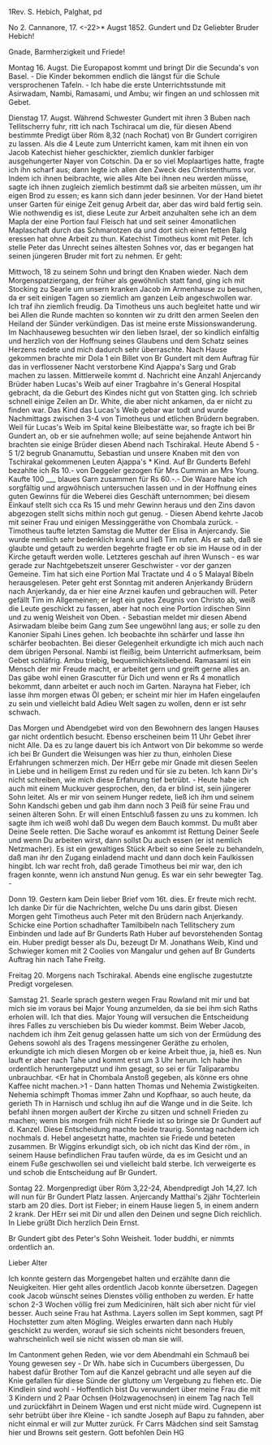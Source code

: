 1Rev. S. Hebich, Palghat, pd

No 2. Cannanore, 17. <-22>* Augst 1852.
 Gundert und Dz
Geliebter Bruder Hebich!

Gnade, Barmherzigkeit und Friede!

Montag 16. Augst. Die Europapost kommt und bringt Dir die Secunda's von Basel. - Die Kinder bekommen endlich die längst für die Schule versprochenen Tafeln. - Ich habe die erste Unterrichtsstunde mit Asirwadam, Nambi, Ramasami, und Ambu; wir fingen an und schlossen mit Gebet.

Dienstag 17. Augst. Während Schwester Gundert mit ihren 3 Buben nach Tellitscherry fuhr, ritt ich nach Tschiracal um die, für diesen Abend bestimmte Predigt über Röm 8,32 (nach Rochat) von Br Gundert corrigiren zu lassen. Als die 4 Leute zum Unterricht kamen, kam mit ihnen ein von Jacob Katechist hieher geschickter, ziemlich dunkler farbiger ausgehungerter Nayer von Cotschin. Da er so viel Moplaartiges hatte, fragte ich ihn scharf aus; dann legte ich allen den Zweck des Christenthums vor. Indem ich ihnen beibrachte, wie alles Alte bei ihnen neu werden müsse, sagte ich ihnen zugleich ziemlich bestimmt daß sie arbeiten müssen, um ihr eigen Brod zu essen; es kann sich dann jeder besinnen. Vor der Hand bietet unser Garten für einige Zeit genug Arbeit dar, aber das wird bald fertig sein. Wie nothwendig es ist, diese Leute zur Arbeit anzuhalten sehe ich an dem Mapla der eine Portion faul Fleisch hat und seit seiner 4monatlichen Maplaschaft durch das Schmarotzen da und dort sich einen fetten Balg eressen hat ohne Arbeit zu thun. Katechist Timotheus komt mit Peter. Ich stelle Peter das Unrecht seines ältesten Sohnes vor, das er begangen hat seinen jüngeren Bruder mit fort zu nehmen. Er geht:

Mittwoch, 18 zu seinem Sohn und bringt den Knaben wieder. Nach dem Morgenspatziergang, der früher als gewöhnlich statt fand, ging ich mit Stocking zu Searle um unsern kranken Jacob im Armenhause zu besuchen, da er seit einigen Tagen so ziemlich am ganzen Leib angeschwollen war. Ich traf ihn ziemlich freudig. Da Timotheus uns auch begleitet hatte und wir bei Allen die Runde machten so konnten wir zu dritt den armen Seelen den Heiland der Sünder verkündigen. Das ist meine erste Missionswanderung. Im Nachhauseweg besuchten wir den lieben Israel, der so kindlich einfältig und herzlich von der Hoffnung seines Glaubens und dem Schatz seines Herzens redete und mich dadurch sehr überraschte. Nach Hause gekommen brachte mir Dola <Tolan>1 ein Billet von Br Gundert mit dem Auftrag für das in verflossener Nacht verstorbene Kind Ajappa's Sarg und Grab machen zu lassen. Mittlerweile kommt d. Nachricht eine Anzahl Anjercandy Brüder haben Lucas's Weib auf einer Tragbahre in's General Hospital gebracht, da die Geburt des Kindes nicht gut von Statten ging. Ich schrieb schnell einige Zeilen an Dr. White, die aber nicht ankamen, da er nicht zu finden war. Das Kind das Lucas's Weib gebar war todt und wurde Nachmittags zwischen 3-4 von Timotheus und etlichen Brüdern begraben. Weil für Lucas's Weib im Spital keine Bleibestätte war, so fragte ich bei Br Gundert an, ob er sie aufnehmen wolle; auf seine bejahende Antwort hin brachten sie einige Brüder diesen Abend nach Tschirakal. Heute Abend 5 - 5 1/2 begrub Gnanamuttu, Sebastian und unsere Knaben mit den von Tschirakal gekommenen Leuten Ajappa's <Julia>* Kind. Auf Br Gunderts Befehl bezahlte ich Rs 10.- von Deggeler gezogen für Mrs Cummin an Mrs Young. Kaufte 100 ___ blaues Garn zusammen für Rs 60.-.- Die Waare habe ich sorgfältig und argwöhnisch untersuchen lassen und in der Hoffnung eines guten Gewinns für die Weberei dies Geschäft unternommen; bei diesem Einkauf stellt sich cca Rs 15 und mehr Gewinn heraus und den Zins davon abgezogen stellt sichs mithin noch gut genug. - Diesen Abend kehrte Jacob mit seiner Frau und einigen Messinggeräthe von Chombala zurück. - Timotheus taufte letzten Samstag die Mutter der Elisa in Anjercandy. Sie wurde nemlich sehr bedenklich krank und ließ Tim rufen. Als er sah, daß sie glaubte und getauft zu werden begehrte fragte er ob sie im Hause od in der Kirche getauft werden wolle. Letzteres geschah auf ihren Wunsch - es war gerade zur Nachtgebetszeit unserer Geschwister - vor der ganzen Gemeine. Tim hat sich eine Portion Mal Tractate und 4 o 5 Malayal Bibeln herausgelesen. Peter geht erst Sonntag mit anderen Anjerkandy Brüdern nach Anjerkandy, da er hier eine Arznei kaufen und gebrauchen will. Peter gefällt Tim im Allgemeinen; er legt ein gutes Zeugnis von Christo ab, weiß die Leute geschickt zu fassen, aber hat noch eine Portion irdischen Sinn und zu wenig Weisheit von Oben. - Sebastian meldet mir diesen Abend Asirwadam bleibe beim Gang zum See ungewöhnl lang aus; er solle zu den Kanonier Sipahi Lines gehen. Ich beobachte ihn schärfer und lasse ihn schärfer beobachten. Bei dieser Gelegenheit erkundigte ich mich auch nach dem übrigen Personal. Nambi ist fleißig, beim Unterricht aufmerksam, beim Gebet schläfrig. Ambu triebig, bequemlichkeitsliebend. Ramasami ist ein Mensch der mir Freude macht, er arbeitet gern und greift gerne alles an. Das gäbe wohl einen Grascutter für Dich und wenn er Rs 4 monatlich bekommt, dann arbeitet er auch noch im Garten. Narayna hat Fieber, ich lasse ihm morgen etwas Öl geben; er scheint mir hier im Hafen eingelaufen zu sein und vielleicht bald Adieu Welt sagen zu wollen, denn er ist sehr schwach.

Das Morgen und Abendgebet wird von den Bewohnern des langen Hauses gar nicht ordentlich besucht. Ebenso erscheinen beim 11 Uhr Gebet ihrer nicht Alle. Da es zu lange dauert bis ich Antwort von Dir bekomme so werde ich bei Br Gundert die Weisungen was hier zu thun, einholen Diese Erfahrungen schmerzen mich. Der HErr gebe mir Gnade mit diesen Seelen in Liebe und in heiligem Ernst zu reden und für sie zu beten. Ich kann Dir's nicht schreiben, wie mich diese Erfahrung tief betrübt. - Heute habe ich auch mit einem Muckuver gesprochen, den, da er blind ist, sein jüngerer Sohn leitet. Als er mir von seinem Hunger redete, ließ ich ihm und seinem Sohn Kandschi geben und gab ihm dann noch 3 Peiß für seine Frau und seinen älteren Sohn. Er will einen Entschluß fassen zu uns zu kommen. Ich sagte ihm ich weiß wohl daß Du wegen dem Bauch kommst. Du mußt aber Deine Seele retten. Die Sache worauf es ankommt ist Rettung Deiner Seele und wenn Du arbeiten wirst, dann sollst Du auch essen (er ist nemlich Netzmacher). Es ist ein gewaltiges Stück Arbeit so eine Seele zu behandeln, daß man ihr den Zugang einladend macht und dann doch kein Faulkissen hingibt. Ich war recht froh, daß gerade Timotheus bei mir war, den ich fragen konnte, wenn ich anstund Nun genug. Es war ein sehr bewegter Tag. -

Donn 19. Gestern kam Dein lieber Brief vom 16t. dies. Er freute mich recht. Ich danke Dir für die Nachrichten, welche Du uns darin gibst. Diesen Morgen geht Timotheus auch Peter mit den Brüdern nach Anjerkandy. Schicke eine Portion schadhafter Tamilbibeln nach Tellitschery zum Einbinden und lade auf Br Gunderts Rath Huber auf bevorstehenden Sontag ein. Huber predigt besser als Du, bezeugt Dr M. Jonathans Weib, Kind und Schwieger komen mit 2 Coolies von Mangalur und gehen auf Br Gunderts Auftrag hin nach Tahe Freitg.

Freitag 20. Morgens nach Tschirakal. Abends eine englische zugestutzte Predigt vorgelesen.

Samstag 21. Searle sprach gestern wegen Frau Rowland mit mir und bat mich sie im voraus bei Major Young anzumelden, da sie bei ihm sich Raths erholen will. Ich that dies. Major Young will versuchen die Entscheidung ihres Falles zu verschieben bis Du wieder kommst. Beim Weber Jacob, nachdem ich ihm Zeit genug gelassen hatte um sich von der Ermüdung des Gehens sowohl als des Tragens messingener Geräthe zu erholen, erkundigte ich mich diesen Morgen ob er keine Arbeit thue, ja, hieß es. Nun lauft er aber nach Tahe und kommt erst um 3 Uhr herum. Ich habe ihn ordentlich heruntergeputzt und ihm gesagt, so sei er für Taliparambu unbrauchbar. <Er hat in Chombala Anstoß gegeben, als könne ers ohne Kaffee nicht machen.>1 - Dann hatten Thomas und Nehemia Zwistigkeiten. Nehemia schimpft Thomas immer Zahn und Kopfhaar, so auch heute, da gerieth Th in Harnisch und schlug ihn auf die Wange und in die Seite. Ich befahl ihnen morgen außert der Kirche zu sitzen und schnell Frieden zu machen; wenn bis morgen früh nicht Friede ist so bringe sie Dr Gundert auf d. Kanzel. Diese Entscheidung machte beide traurig. Sonntag nachdem ich nochmals d. Hebel angesetzt hatte, machten sie Friede und beteten zusammen. Br Wiggins erkundigt sich, ob ich nicht das Kind der röm., in seinem Hause befindlichen Frau taufen würde, da es im Gesicht und an einem Fuße geschwollen sei und vielleicht bald sterbe. Ich verweigerte es und schob die Entscheidung auf Br Gundert.

Sontag 22. Morgenpredigt über Röm 3,22-24, Abendpredigt Joh 14,27. Ich will nun für Br Gundert Platz lassen. Anjercandy Matthai's 2jähr Töchterlein starb am 20 dies. Dort ist Fieber; in einem Hause liegen 5, in einem andern 2 krank. Der HErr sei mit Dir und allen den Deinen und segne Dich reichlich.
 In Liebe grüßt Dich herzlich Dein
 Ernst.

Br Gundert gibt des Peter's Sohn Weisheit. 1oder buddhi, er nimmts ordentlich an.


Lieber Alter

Ich konnte gestern das Morgengebet halten und erzählte dann die Neuigkeiten. Hier geht alles ordentlich Jacob konnte übersetzen. Dagegen cook Jacob wünscht seines Dienstes völlig enthoben zu werden. Er hatte schon 2-3 Wochen völlig frei zum Mediciniren, hält sich aber nicht für viel besser. Auch seine Frau hat Asthma. Layers sollen im Sept kommen, sagt Pf Hochstetter zum alten Mögling. Weigles erwarten dann nach Hubly geschickt zu werden, worauf sie sich scheints nicht besonders freuen, wahrscheinlich weil sie nicht wissen ob man sie will.

Im Cantonment gehen Reden, wie vor dem Abendmahl ein Schmauß bei Young gewesen sey - Dr Wh. habe sich in Cucumbers übergessen, Du habest dafür Brother Tom auf die Kanzel gebracht und alle seyen auf die Knie gefallen für diese Sünde der gluttony um Vergebung zu flehen etc. Die Kindlein sind wohl - Hoffentlich bist Du verwundert über meine Frau die mit 3 Kindern und 2 Paar Ochsen (Holzwagenochsen) in einem Tag nach Tell und zurückfährt in Deinem Wagen und erst nicht müde wird. Cugnepenn ist sehr betrübt über ihre Kleine - ich sandte Joseph auf Bapu zu fahnden, aber nicht einmal er will zur Mutter zurück. Fr Carrs Mädchen sind seit Samstag hier und Browns seit gestern.
 Gott befohlen Dein HG

